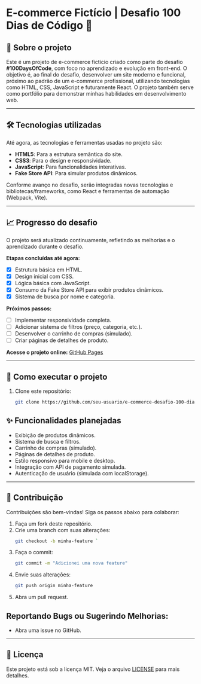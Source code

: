 # E-commerce Fictício | Desafio 100 Dias de Código 🚀

## 📖 Sobre o projeto
Este é um projeto de e-commerce fictício criado como parte do desafio **#100DaysOfCode**, com foco no aprendizado e evolução em front-end. O objetivo é, ao final do desafio, desenvolver um site moderno e funcional, próximo ao padrão de um e-commerce profissional, utilizando tecnologias como HTML, CSS, JavaScript e futuramente React. O projeto também serve como portfólio para demonstrar minhas habilidades em desenvolvimento web.

---

## 🛠️ Tecnologias utilizadas
Até agora, as tecnologias e ferramentas usadas no projeto são:
- **HTML5**: Para a estrutura semântica do site.
- **CSS3**: Para o design e responsividade.
- **JavaScript**: Para funcionalidades interativas.
- **Fake Store API**: Para simular produtos dinâmicos.

Conforme avanço no desafio, serão integradas novas tecnologias e bibliotecas/frameworks, como React e ferramentas de automação (Webpack, Vite).

---

## 📈 Progresso do desafio
O projeto será atualizado continuamente, refletindo as melhorias e o aprendizado durante o desafio.

**Etapas concluídas até agora:**
- [x] Estrutura básica em HTML.
- [x] Design inicial com CSS.
- [x] Lógica básica com JavaScript.
- [x] Consumo da Fake Store API para exibir produtos dinâmicos.
- [x] Sistema de busca por nome e categoria.

**Próximos passos:**
- [ ] Implementar responsividade completa.
- [ ] Adicionar sistema de filtros (preço, categoria, etc.).
- [ ] Desenvolver o carrinho de compras (simulado).
- [ ] Criar páginas de detalhes de produto.

**Acesse o projeto online:** [GitHub Pages](https://giulioarantes.github.io/e-commerce/)

---

## 🔧 Como executar o projeto
1. Clone este repositório:
   ```bash
   git clone https://github.com/seu-usuario/e-commerce-desafio-100-dias.git

## ✨ Funcionalidades planejadas
- Exibição de produtos dinâmicos.
- Sistema de busca e filtros.
- Carrinho de compras (simulado).
- Páginas de detalhes de produto.
- Estilo responsivo para mobile e desktop.
- Integração com API de pagamento simulada.
- Autenticação de usuário (simulada com localStorage).

---

## 🤝 Contribuição
Contribuições são bem-vindas! Siga os passos abaixo para colaborar:

1. Faça um fork deste repositório.
2. Crie uma branch com suas alterações:
    ```bash
    git checkout -b minha-feature `
3. Faça o commit:
    ```bash
    git commit -m "Adicionei uma nova feature"
4. Envie suas alterações:
    ```bash
    git push origin minha-feature
5. Abra um pull request.

## Reportando Bugs ou Sugerindo Melhorias:

- Abra uma issue no GitHub.

---

## 📄 Licença
Este projeto está sob a licença MIT. Veja o arquivo [LICENSE](./LICENSE) para mais detalhes.
